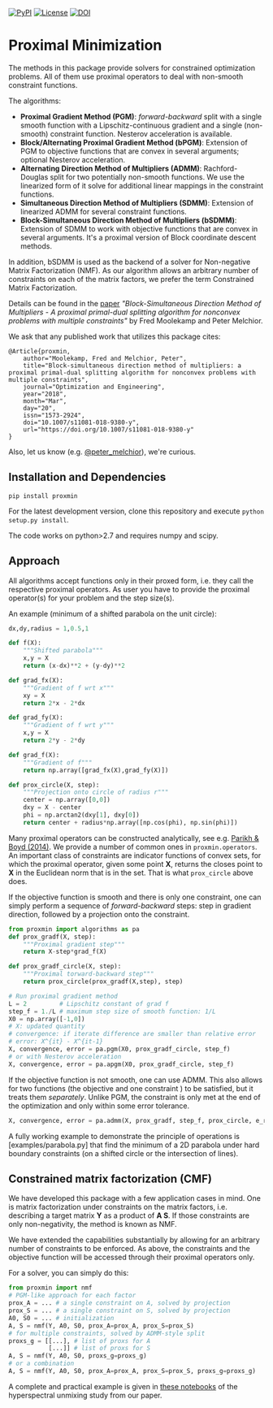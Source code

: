 [![PyPI](https://img.shields.io/pypi/v/proxmin.svg)](https://pypi.org/project/proxmin/)
[![License](https://img.shields.io/github/license/pmelchior/proxmin.svg)](https://github.com/pmelchior/proxmin/blob/master/LICENSE.md)
[![DOI](https://img.shields.io/badge/DOI-10.1007%2Fs11081--018--9380--y-blue.svg)](https://doi.org/10.1007/s11081-018-9380-y)

# Proximal Minimization

The methods in this package provide solvers for constrained optimization problems. All of them use proximal operators to deal with non-smooth constraint functions.

The algorithms:

* **Proximal Gradient Method (PGM)**: *forward-backward* split with a single smooth function with a Lipschitz-continuous gradient and a single (non-smooth) constraint function. Nesterov acceleration is available.
* **Block/Alternating Proximal Gradient Method (bPGM)**: Extension of PGM to objective functions that are convex in several arguments; optional Nesterov acceleration.
* **Alternating Direction Method of Multipliers (ADMM)**: Rachford-Douglas split for two potentially non-smooth functions. We use the linearized form of it solve for additional linear mappings in the constraint functions.
* **Simultaneous Direction Method of Multipliers (SDMM)**: Extension of linearized ADMM for several constraint functions.
* **Block-Simultaneous Direction Method of Multipliers (bSDMM)**: Extension of SDMM to work with objective functions that are convex in several arguments. It's a proximal version of Block coordinate descent methods.

In addition, bSDMM is used as the backend of a solver for Non-negative Matrix Factorization (NMF). As our algorithm allows an arbitrary number of constraints on each of the matrix factors, we prefer the term Constrained Matrix Factorization.

Details can be found in the [paper](http://arxiv.org/abs/1708.09066) *"Block-Simultaneous Direction Method of Multipliers - A proximal primal-dual splitting algorithm for nonconvex problems with multiple constraints"* by Fred Moolekamp and Peter Melchior.

We ask that any published work that utilizes this package cites:
```
@Article{proxmin,
    author="Moolekamp, Fred and Melchior, Peter",
    title="Block-simultaneous direction method of multipliers: a proximal primal-dual splitting algorithm for nonconvex problems with multiple constraints",
    journal="Optimization and Engineering",
    year="2018",
    month="Mar",
    day="20",
    issn="1573-2924",
    doi="10.1007/s11081-018-9380-y",
    url="https://doi.org/10.1007/s11081-018-9380-y"
}
```
Also, let us know (e.g. [@peter_melchior](https://twitter.com/peter_melchior)), we're curious.

## Installation and Dependencies

```
pip install proxmin
```

 For the latest development version, clone this repository and execute `python setup.py install`.

The code works on python>2.7 and requires numpy and scipy.

## Approach

All algorithms accept functions only in their proxed form, i.e. they call the respective proximal operators. As user you have to provide the proximal operator(s) for your problem and the step size(s).

An example (minimum of a shifted parabola on the unit circle):

```python
dx,dy,radius = 1,0.5,1

def f(X):
    """Shifted parabola"""
    x,y = X
    return (x-dx)**2 + (y-dy)**2

def grad_fx(X):
    """Gradient of f wrt x"""
    xy = X
    return 2*x - 2*dx

def grad_fy(X):
    """Gradient of f wrt y"""
    x,y = X
    return 2*y - 2*dy

def grad_f(X):
    """Gradient of f"""
    return np.array([grad_fx(X),grad_fy(X)])

def prox_circle(X, step):
    """Projection onto circle of radius r"""
    center = np.array([0,0])
    dxy = X - center
    phi = np.arctan2(dxy[1], dxy[0])
    return center + radius*np.array([np.cos(phi), np.sin(phi)])
```

Many proximal operators can be constructed analytically, see e.g. [Parikh & Boyd (2014)](https://web.stanford.edu/~boyd/papers/prox_algs.html). We provide a number of common ones in `proxmin.operators`. An important class of constraints are indicator functions of convex sets, for which the proximal operator, given some point **X**, returns the closes point to **X** in the Euclidean norm that is in the set. That is what `prox_circle` above does.

If the objective function is smooth and there is only one constraint, one can simply perform a sequence of *forward-backward* steps:  step in gradient direction, followed by a projection onto the constraint.

```python
from proxmin import algorithms as pa
def prox_gradf(X, step):
    """Proximal gradient step"""
    return X-step*grad_f(X)

def prox_gradf_circle(X, step):
    """Proximal torward-backward step"""
    return prox_circle(prox_gradf(X,step), step)

# Run proximal gradient method
L = 2         # Lipschitz constant of grad f
step_f = 1./L # maximum step size of smooth function: 1/L
X0 = np.array([-1,0])
# X: updated quantity
# convergence: if iterate difference are smaller than relative error
# error: X^{it} - X^{it-1}
X, convergence, error = pa.pgm(X0, prox_gradf_circle, step_f)
# or with Nesterov acceleration
X, convergence, error = pa.apgm(X0, prox_gradf_circle, step_f)  
```

If the objective function is not smooth, one can use ADMM. This also allows for two functions (the objective and one constraint ) to be satisfied, but it treats them *separately*. Unlike PGM, the constraint is only met at the end of the optimization and only within some error tolerance.

```python
X, convergence, error = pa.admm(X, prox_gradf, step_f, prox_circle, e_rel=1e-3, e_abs=1e-3)
```

A fully working example to demonstrate the principle of operations is [examples/parabola.py] that find the minimum of a 2D parabola under hard boundary constraints (on a shifted circle or the intersection of lines).

## Constrained matrix factorization (CMF)

We have developed this package with a few application cases in mind. One is matrix factorization under constraints on the matrix factors, i.e. describing a target matrix **Y** as a product of **A S**. If those constraints are only non-negativity, the method is known as NMF.

We have extended the capabilities substantially by allowing for an arbitrary number of constraints to be enforced. As above, the constraints and the objective function will be accessed through their proximal operators only.

For a solver, you can simply do this:

```python
from proxmin import nmf
# PGM-like approach for each factor
prox_A = ... # a single constraint on A, solved by projection
prox_S = ... # a single constraint on S, solved by projection
A0, S0 = ... # initialization
A, S = nmf(Y, A0, S0, prox_A=prox_A, prox_S=prox_S)
# for multiple constraints, solved by ADMM-style split
proxs_g = [[...], # list of proxs for A
           [...]] # list of proxs for S
A, S = nmf(Y, A0, S0, proxs_g=proxs_g)
# or a combination
A, S = nmf(Y, A0, S0, prox_A=prox_A, prox_S=prox_S, proxs_g=proxs_g)
```

A complete and practical example is given in [these notebooks](https://github.com/fred3m/hyperspectral) of the hyperspectral unmixing study from our paper.
